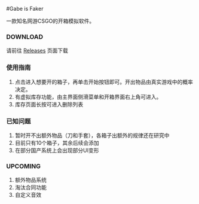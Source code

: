 #Gabe is Faker

一款知名网游CSGO的开箱模拟软件。

### DOWNLOAD
请前往 [Releases](http://git.oschina.net/Zerlings/Gabe-is-Faker/releases) 页面下载

### 使用指南
1. 点击进入想要开的箱子，再单击开始按钮即可。开出物品由真实游戏中的概率决定。
2. 有虚拟库存功能，由主界面侧滑菜单和开箱界面右上角可进入。
3. 库存页面长按可进入删除列表

### 已知问题
1. 暂时开不出额外物品（刀和手套），各箱子出额外的规律还在研究中
2. 目前只有10个箱子，其余后续会添加
3. 在部分国产系统上会出现部分UI变形

### UPCOMING
1. 额外物品系统
2. 淘汰合同功能
3. 自定义音效
